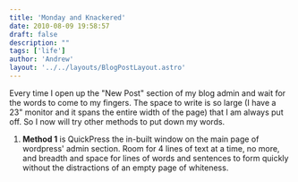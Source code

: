 ```yaml
---
title: 'Monday and Knackered'
date: 2010-08-09 19:58:57
draft: false
description: ""
tags: ['life']
author: 'Andrew'
layout: '../../layouts/BlogPostLayout.astro'
---
```


Every time I open up the "New Post" section of my blog admin and wait for the words to come to my fingers. The space to write is so large (I have a 23" monitor and it spans the entire width of the page) that I am always put off. So I now will try other methods to put down my words.

1.  **Method 1** is QuickPress the in-built window on the main page of wordpress' admin section. Room for 4 lines of text at a time, no more, and breadth and space for lines of words and sentences to form quickly without the distractions of an empty page of whiteness.
